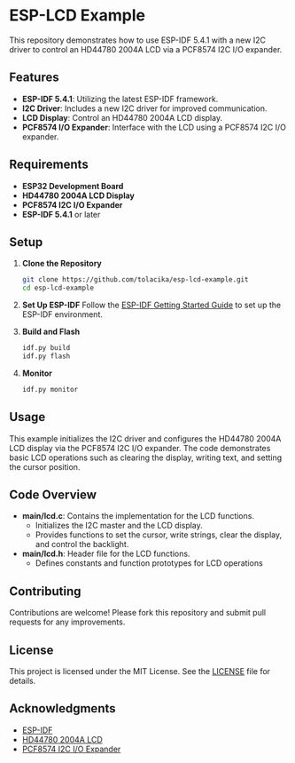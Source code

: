 # ESP-LCD Example

This repository demonstrates how to use ESP-IDF 5.4.1 with a new I2C driver to control an HD44780 2004A LCD via a PCF8574 I2C I/O expander.

## Features

- **ESP-IDF 5.4.1**: Utilizing the latest ESP-IDF framework.
- **I2C Driver**: Includes a new I2C driver for improved communication.
- **LCD Display**: Control an HD44780 2004A LCD display.
- **PCF8574 I/O Expander**: Interface with the LCD using a PCF8574 I2C I/O expander.

## Requirements

- **ESP32 Development Board**
- **HD44780 2004A LCD Display**
- **PCF8574 I2C I/O Expander**
- **ESP-IDF 5.4.1** or later

## Setup

1. **Clone the Repository**
   ```sh
   git clone https://github.com/tolacika/esp-lcd-example.git
   cd esp-lcd-example
   ```

2. **Set Up ESP-IDF**
   Follow the [ESP-IDF Getting Started Guide](https://docs.espressif.com/projects/esp-idf/en/latest/esp32/get-started/) to set up the ESP-IDF environment.

3. **Build and Flash**
   ```sh
   idf.py build
   idf.py flash
   ```

4. **Monitor**
   ```sh
   idf.py monitor
   ```

## Usage

This example initializes the I2C driver and configures the HD44780 2004A LCD display via the PCF8574 I2C I/O expander. The code demonstrates basic LCD operations such as clearing the display, writing text, and setting the cursor position.

## Code Overview

- **main/lcd.c**: Contains the implementation for the LCD functions.
  - Initializes the I2C master and the LCD display.
  - Provides functions to set the cursor, write strings, clear the display, and control the backlight.
- **main/lcd.h**: Header file for the LCD functions.
  - Defines constants and function prototypes for LCD operations

## Contributing

Contributions are welcome! Please fork this repository and submit pull requests for any improvements.

## License

This project is licensed under the MIT License. See the [LICENSE](LICENSE) file for details.

## Acknowledgments

- [ESP-IDF](https://github.com/espressif/esp-idf)
- [HD44780 2004A LCD](https://www.sparkfun.com/datasheets/LCD/HD44780.pdf)
- [PCF8574 I2C I/O Expander](https://www.nxp.com/docs/en/data-sheet/PCF8574.pdf)
